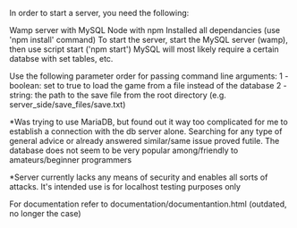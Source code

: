 In order to start a server, you need the following:

Wamp server with MySQL
Node with npm
Installed all dependancies (use 'npm install' command)
To start the server, start the MySQL server (wamp), then use script start ('npm start')
MySQL will most likely require a certain databse with set tables, etc.

Use the following parameter order for passing command line arguments:
1 - boolean: set to true to load the game from a file instead of the database
2 - string: the path to the save file from the root directory (e.g. server_side/save_files/save.txt)



*Was trying to use MariaDB, but found out it way too complicated for me to establish a connection with the db server alone. Searching for any type of general advice or already answered similar/same issue proved futile. The database does not seem to be very popular among/friendly to amateurs/beginner programmers


*Server currently lacks any means of security and enables all sorts of attacks. It's intended use is for localhost testing purposes only

For documentation refer to documentation/documentantion.html (outdated, no longer the case)
